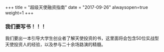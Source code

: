 +++
title = "超级天使融资指南"
date = "2017-09-26"
alwaysopen=true
weight=1
+++

### 我们要写书！！！

我们要出一本引导大学生创业者了解天使投资的书，这里面将会包含50位实战型天使投资人的经验，以及参与二十余场路演的精髓。
